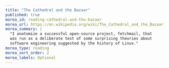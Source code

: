 ```yaml
---
title: "The Cathedral and the Bazaar"
published: true
morea_id: reading-cathedral-and-the-bazaar
morea_url: https://en.wikipedia.org/wiki/The_Cathedral_and_the_Bazaar
morea_summary: |
  "I anatomize a successful open-source project, fetchmail, that
  was run as a deliberate test of some surprising theories about
  software engineering suggested by the history of Linux."
morea_type: reading
morea_sort_order: 2
morea_labels: Optional
---
```

